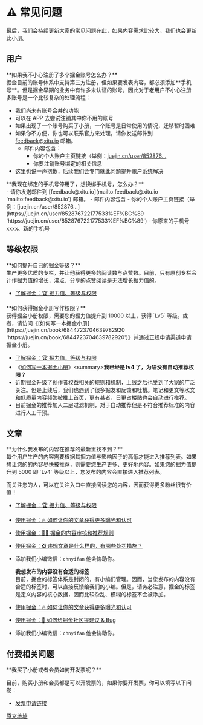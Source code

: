 # ⚠️ 常见问题

最后，我们会持续更新大家的常见问题在此，如果内容需求比较大，我们也会更新此小册。

## 用户

<summary>**如果我不小心注册了多个掘金账号怎么办？**</summary>
掘金目前的账号体系中支持第三方注册，但如果要发表内容，都必须添加**手机号**。但是掘金早期的业务中有许多未认证的账号，因此对于老用户不小心注册多账号是一个比较复杂的处理流程：

- 我们尚未有账号合并的功能
- 可以在 APP 去尝试注销其中你不用的账号
- 如果出现了一个账号购买了小册，一个账号是日常使用的情况，迁移暂时困难
- 如果你不方便，你也可以联系官方来处理，请你发送邮件到 [feedback@xitu.io](mailto:feedback@xitu.io 'mailto:feedback@xitu.io') 邮箱。
  - 邮件内容包含：
    - 你的个人账户主页链接（举例：[juejin.cn/user/852876…](https://juejin.cn/user/852876722177533%EF%BC%89 'https://juejin.cn/user/852876722177533%EF%BC%89')
    - 你要注销账号绑定的相关信息
- 这里也说一声抱歉，后续我们会专门就此问题提升账户系统解决
<summary>**我现在绑定的手机号停用了，想换绑手机号，怎么办？**</summary>
- 请你发送邮件到 [feedback@xitu.io](mailto:feedback@xitu.io 'mailto:feedback@xitu.io') 邮箱。
- 邮件内容包含
  - 你的个人账户主页链接（举例：[juejin.cn/user/852876…](https://juejin.cn/user/852876722177533%EF%BC%89 'https://juejin.cn/user/852876722177533%EF%BC%89')
  - 你原来的手机号 xxxx、新的手机号

## 等级权限

<summary>**如何提升自己的掘金等级？**</summary>
生产更多优质的专栏，并让他获得更多的阅读数与点赞数。目前，只有原创专栏会计作掘力值的增长，沸点、分享的点赞阅读是无法增长掘力值的。

- [了解掘金：🏆 掘力值、等级与权限](https://juejin.cn/book/6844733795329900551/section/6844733795371843597 'https://juejin.cn/book/6844733795329900551/section/6844733795371843597')
<summary>**如何获得掘金小册写作权限？**</summary>
  获得掘金小册权限，需要您的掘力值提升到 10000 以上，获得 `Lv5` 等级。或者，请访问《[如何写一本掘金小册](https://juejin.cn/book/6844723704639782920 'https://juejin.cn/book/6844723704639782920')》并通过正规申请渠道申请掘金小册。

- [了解掘金：🏆 掘力值、等级与权限](https://juejin.cn/book/6844733795329900551/section/6844733795371843597 'https://juejin.cn/book/6844733795329900551/section/6844733795371843597')
- 《[如何写一本掘金小册](https://juejin.cn/book/6844723704639782920 'https://juejin.cn/book/6844723704639782920')》<summary>**我已经是 lv4 了，为啥没有自动推荐权限？**</summary>
- 近期掘金升级了创作者权益相关的规则和机制，上线之后也受到了大家的广泛关注。但是上线后，我们也遇到了很多掘友和反馈和吐槽。笔记和更文等水文和低质量内容频繁被推上首页，更有甚者，日更占楼贴也会自动进行推荐。
- 目前掘金的推荐加入二层过滤机制，对于自动推荐但是不符合推荐标准的内容进行人工干预。

## 文章

<summary>**为什么我发布的内容在推荐的最新里找不到？**</summary>
每个用户生产的内容需要根据其掘力值与影响因子的高低才能进入推荐列表。如果想让您的的内容尽快被推荐，则需要您生产更多、更好地内容。如果您的掘力值提升到 5000 即 `Lv4` 等级以上，您发布的内容会直接进入推荐列表。

而关注您的人，可以在关注入口中直接阅读您的内容，因而获得更多粉丝很有价值！

- [了解掘金：🏆 掘力值、等级与权限](https://juejin.cn/book/6844733795329900551/section/6844733795371843597 'https://juejin.cn/book/6844733795329900551/section/6844733795371843597')
- [使用掘金：🔥 如何让你的文章获得更多曝光和认可](https://juejin.cn/book/6844733795329900551/section/6844733795380232206 'https://juejin.cn/book/6844733795329900551/section/6844733795380232206')
- [使用掘金：👮‍♀️ 掘金的内容审核和推荐规则](https://juejin.cn/book/6844733795329900551/section/6876001660431400967 'https://juejin.cn/book/6844733795329900551/section/6876001660431400967')
- [使用掘金：❎ 违规文章是什么样的，有哪些处罚措施？](https://juejin.cn/book/6844733795329900551/section/6844733795380232200 'https://juejin.cn/book/6844733795329900551/section/6844733795380232200')
- 添加我们小编微信：`chnyifan` 他会协助你。<summary>**我想发布的内容没有合适的标签**</summary>
  目前，掘金的标签体系是封闭的，有小编们管理。因而，当您发布的内容没有合适的标签时，可以直接反馈给我们的小编。但是，请务必注意，掘金的标签是定义内容的核心数据，因而比较杂乱、模糊的标签不会被添加。

- [使用掘金：🔥 如何让你的文章获得更多曝光和认可](https://juejin.cn/book/6844733795329900551/section/6844733795380232206 'https://juejin.cn/book/6844733795329900551/section/6844733795380232206')

- [使用掘金：💬 如何给掘金社区提建议 & Bug](https://juejin.cn/book/6844733795329900551/section/6844733795384442893 'https://juejin.cn/book/6844733795329900551/section/6844733795384442893')

- 添加我们小编微信：`chnyifan` 他会协助你。

## 付费相关问题

<summary>**我买了小册或者会员如何开发票呢？**</summary>

目前，购买小册和会员都是可以开发票的，如果你要开发票，你可以填写以下问卷：

- [发票申请链接](https://wenjuan.feishu.cn/m?t=s4bEwCnPlpyi-hxgc 'https://wenjuan.feishu.cn/m?t=s4bEwCnPlpyi-hxgc')

[原文地址](https://juejin.cn/book/6844733795329900551/section/6844733795392815117)
